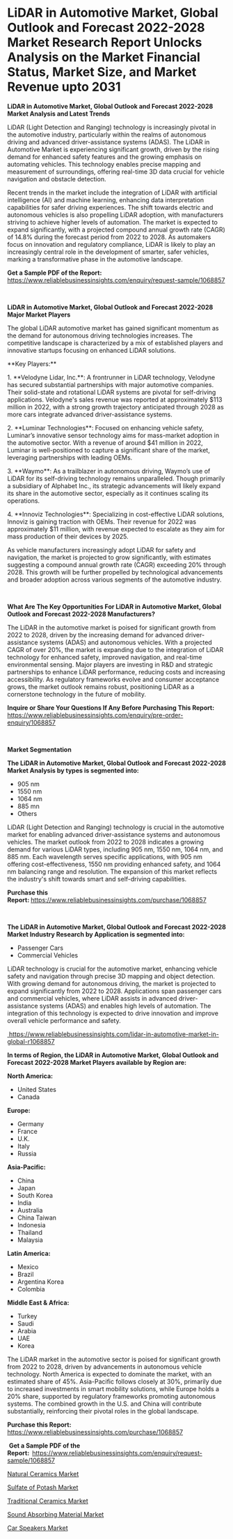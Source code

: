 <p><h1>LiDAR in Automotive Market, Global Outlook and Forecast 2022-2028 Market Research Report Unlocks Analysis on the Market Financial Status, Market Size, and Market Revenue upto 2031</h1></p><p><strong>LiDAR in Automotive Market, Global Outlook and Forecast 2022-2028 Market Analysis and Latest Trends</strong></p>
<p><p>LiDAR (Light Detection and Ranging) technology is increasingly pivotal in the automotive industry, particularly within the realms of autonomous driving and advanced driver-assistance systems (ADAS). The LiDAR in Automotive Market is experiencing significant growth, driven by the rising demand for enhanced safety features and the growing emphasis on automating vehicles. This technology enables precise mapping and measurement of surroundings, offering real-time 3D data crucial for vehicle navigation and obstacle detection.</p><p>Recent trends in the market include the integration of LiDAR with artificial intelligence (AI) and machine learning, enhancing data interpretation capabilities for safer driving experiences. The shift towards electric and autonomous vehicles is also propelling LiDAR adoption, with manufacturers striving to achieve higher levels of automation. The market is expected to expand significantly, with a projected compound annual growth rate (CAGR) of 14.8% during the forecast period from 2022 to 2028. As automakers focus on innovation and regulatory compliance, LiDAR is likely to play an increasingly central role in the development of smarter, safer vehicles, marking a transformative phase in the automotive landscape.</p></p>
<p><strong>Get a Sample PDF of the Report:&nbsp;</strong> <a href="https://www.reliablebusinessinsights.com/enquiry/request-sample/1068857">https://www.reliablebusinessinsights.com/enquiry/request-sample/1068857</a></p>
<p>&nbsp;</p>
<p><strong>LiDAR in Automotive Market, Global Outlook and Forecast 2022-2028 Major Market Players</strong></p>
<p><p>The global LiDAR automotive market has gained significant momentum as the demand for autonomous driving technologies increases. The competitive landscape is characterized by a mix of established players and innovative startups focusing on enhanced LiDAR solutions.</p><p>**Key Players:**</p><p>1. **Velodyne Lidar, Inc.**: A frontrunner in LiDAR technology, Velodyne has secured substantial partnerships with major automotive companies. Their solid-state and rotational LiDAR systems are pivotal for self-driving applications. Velodyne's sales revenue was reported at approximately $113 million in 2022, with a strong growth trajectory anticipated through 2028 as more cars integrate advanced driver-assistance systems.</p><p>2. **Luminar Technologies**: Focused on enhancing vehicle safety, Luminar’s innovative sensor technology aims for mass-market adoption in the automotive sector. With a revenue of around $41 million in 2022, Luminar is well-positioned to capture a significant share of the market, leveraging partnerships with leading OEMs.</p><p>3. **Waymo**: As a trailblazer in autonomous driving, Waymo’s use of LiDAR for its self-driving technology remains unparalleled. Though primarily a subsidiary of Alphabet Inc., its strategic advancements will likely expand its share in the automotive sector, especially as it continues scaling its operations.</p><p>4. **Innoviz Technologies**: Specializing in cost-effective LiDAR solutions, Innoviz is gaining traction with OEMs. Their revenue for 2022 was approximately $11 million, with revenue expected to escalate as they aim for mass production of their devices by 2025.</p><p>As vehicle manufacturers increasingly adopt LiDAR for safety and navigation, the market is projected to grow significantly, with estimates suggesting a compound annual growth rate (CAGR) exceeding 20% through 2028. This growth will be further propelled by technological advancements and broader adoption across various segments of the automotive industry.</p></p>
<p>&nbsp;</p>
<p><strong>What Are The Key Opportunities For LiDAR in Automotive Market, Global Outlook and Forecast 2022-2028 Manufacturers?</strong></p>
<p><p>The LiDAR in the automotive market is poised for significant growth from 2022 to 2028, driven by the increasing demand for advanced driver-assistance systems (ADAS) and autonomous vehicles. With a projected CAGR of over 20%, the market is expanding due to the integration of LiDAR technology for enhanced safety, improved navigation, and real-time environmental sensing. Major players are investing in R&D and strategic partnerships to enhance LiDAR performance, reducing costs and increasing accessibility. As regulatory frameworks evolve and consumer acceptance grows, the market outlook remains robust, positioning LiDAR as a cornerstone technology in the future of mobility.</p></p>
<p><strong>Inquire or Share Your Questions If Any Before Purchasing This Report:</strong> <a href="https://www.reliablebusinessinsights.com/enquiry/pre-order-enquiry/1068857">https://www.reliablebusinessinsights.com/enquiry/pre-order-enquiry/1068857</a></p>
<p>&nbsp;</p>
<p><strong>Market Segmentation</strong></p>
<p><strong>The LiDAR in Automotive Market, Global Outlook and Forecast 2022-2028 Market Analysis by types is segmented into:</strong></p>
<p><ul><li>905 nm</li><li>1550 nm</li><li>1064 nm</li><li>885 mn</li><li>Others</li></ul></p>
<p><p>LiDAR (Light Detection and Ranging) technology is crucial in the automotive market for enabling advanced driver-assistance systems and autonomous vehicles. The market outlook from 2022 to 2028 indicates a growing demand for various LiDAR types, including 905 nm, 1550 nm, 1064 nm, and 885 nm. Each wavelength serves specific applications, with 905 nm offering cost-effectiveness, 1550 nm providing enhanced safety, and 1064 nm balancing range and resolution. The expansion of this market reflects the industry's shift towards smart and self-driving capabilities.</p></p>
<p><strong>Purchase this Report:&nbsp;</strong><a href="https://www.reliablebusinessinsights.com/purchase/1068857">https://www.reliablebusinessinsights.com/purchase/1068857</a></p>
<p>&nbsp;</p>
<p><strong>The LiDAR in Automotive Market, Global Outlook and Forecast 2022-2028 Market Industry Research by Application is segmented into:</strong></p>
<p><ul><li>Passenger Cars</li><li>Commercial Vehicles</li></ul></p>
<p><p>LiDAR technology is crucial for the automotive market, enhancing vehicle safety and navigation through precise 3D mapping and object detection. With growing demand for autonomous driving, the market is projected to expand significantly from 2022 to 2028. Applications span passenger cars and commercial vehicles, where LiDAR assists in advanced driver-assistance systems (ADAS) and enables high levels of automation. The integration of this technology is expected to drive innovation and improve overall vehicle performance and safety.</p></p>
<p><a href="https://www.reliablebusinessinsights.com/lidar-in-automotive-market-in-global-r1068857">&nbsp;https://www.reliablebusinessinsights.com/lidar-in-automotive-market-in-global-r1068857</a></p>
<p><strong>In terms of Region, the LiDAR in Automotive Market, Global Outlook and Forecast 2022-2028 Market Players available by Region are:</strong></p>
<p>
    <p> <strong> North America: </strong>
        <ul>
            <li>United States</li>
            <li>Canada</li>
        </ul>
        </p> 
    <p> <strong> Europe: </strong>
        <ul>
            <li>Germany</li>
            <li>France</li>
            <li>U.K.</li>
            <li>Italy</li>
            <li>Russia</li>
        </ul>
        </p> 
    <p> <strong> Asia-Pacific: </strong>
        <ul>
            <li>China</li>
            <li>Japan</li>
            <li>South Korea</li>
            <li>India</li>
            <li>Australia</li>
            <li>China Taiwan</li>
            <li>Indonesia</li>
            <li>Thailand</li>
            <li>Malaysia</li>
        </ul>
        </p> 
    <p> <strong> Latin America: </strong>
        <ul>
            <li>Mexico</li>
            <li>Brazil</li>
            <li>Argentina Korea</li>
            <li>Colombia</li>
        </ul>
        </p> 
    <p> <strong> Middle East & Africa: </strong>
        <ul>
            <li>Turkey</li>
            <li>Saudi</li>
            <li>Arabia</li>
            <li>UAE</li>
            <li>Korea</li>
        </ul>
    </p>
    </p>
<p><p>The LiDAR market in the automotive sector is poised for significant growth from 2022 to 2028, driven by advancements in autonomous vehicle technology. North America is expected to dominate the market, with an estimated share of 45%. Asia-Pacific follows closely at 30%, primarily due to increased investments in smart mobility solutions, while Europe holds a 20% share, supported by regulatory frameworks promoting autonomous systems. The combined growth in the U.S. and China will contribute substantially, reinforcing their pivotal roles in the global landscape.</p></p>
<p><strong>Purchase this Report: </strong><a href="https://www.reliablebusinessinsights.com/purchase/1068857">https://www.reliablebusinessinsights.com/purchase/1068857</a></p>
<p>&nbsp;<strong>Get a Sample PDF of the Report:&nbsp;&nbsp;</strong><a href="https://www.reliablebusinessinsights.com/enquiry/request-sample/1068857">https://www.reliablebusinessinsights.com/enquiry/request-sample/1068857</a></p>
<p><strong></strong></p>
<p><p><a href="https://issuu.com/reportprime-2/docs/natural-ceramics-market-size-2030.p_aa2580dc06e403">Natural Ceramics Market</a></p><p><a href="https://medium.com/@gazmirgurakuqi139/the-comprehensive-sulfate-of-potash-market-research-report-is-essential-for-understanding-current-04ae5c43d4a8">Sulfate of Potash Market</a></p><p><a href="https://issuu.com/reportprime-2/docs/traditional-ceramics-market-size-20_d313d2825e4704">Traditional Ceramics Market</a></p><p><a href="https://medium.com/@gazmirgurakuqi139/the-sound-absorbing-material-market-industry-provides-a-comprehensive-and-current-analysis-of-the-a7327df73467">Sound Absorbing Material Market</a></p><p><a href="https://www.linkedin.com/pulse/future-insights-car-speakers-market-trends-regional-roqre?trackingId=7aU7Znc9R%2FWBNkAOKeXcbQ%3D%3D">Car Speakers Market</a></p></p>